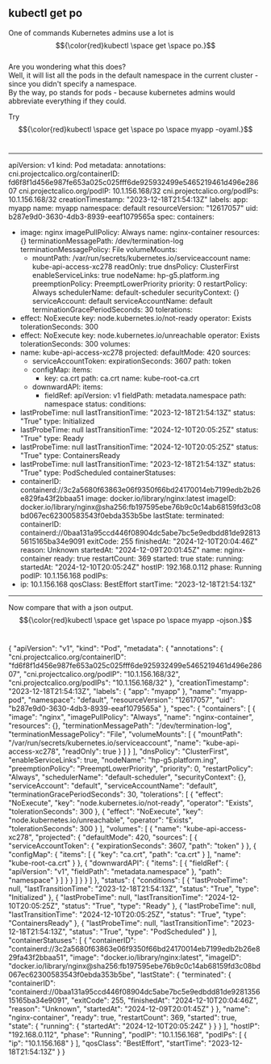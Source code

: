 ## kubectl get po<br />
One of commands Kubernetes admins use a lot is $${\color{red}kubectl \space get \space po.}$$<br />
Are you wondering what this does?<br />
Well, it will list all the pods in the default namespace in the current cluster - since you didn't specify a namespace.<br />
By the way, po stands for pods - because kubernetes admins would abbreviate everything if they could.<br />

Try $${\color{red}kubectl \space get \space po \space myapp -oyaml.}$$<br />

---
apiVersion: v1
kind: Pod
metadata:
  annotations:
    cni.projectcalico.org/containerID: fd6f8f1d456e987fe653a025c025fff6de925932499e5465219461d496e28607
    cni.projectcalico.org/podIP: 10.1.156.168/32
    cni.projectcalico.org/podIPs: 10.1.156.168/32
  creationTimestamp: "2023-12-18T21:54:13Z"
  labels:
    app: myapp
  name: myapp
  namespace: default
  resourceVersion: "12617057"
  uid: b287e9d0-3630-4db3-8939-eeaf1079565a
spec:
  containers:
  - image: nginx
    imagePullPolicy: Always
    name: nginx-container
    resources: {}
    terminationMessagePath: /dev/termination-log
    terminationMessagePolicy: File
    volumeMounts:
    - mountPath: /var/run/secrets/kubernetes.io/serviceaccount
      name: kube-api-access-xc278
      readOnly: true
  dnsPolicy: ClusterFirst
  enableServiceLinks: true
  nodeName: hp-g5.platform.ing
  preemptionPolicy: PreemptLowerPriority
  priority: 0
  restartPolicy: Always
  schedulerName: default-scheduler
  securityContext: {}
  serviceAccount: default
  serviceAccountName: default
  terminationGracePeriodSeconds: 30
  tolerations:
  - effect: NoExecute
    key: node.kubernetes.io/not-ready
    operator: Exists
    tolerationSeconds: 300
  - effect: NoExecute
    key: node.kubernetes.io/unreachable
    operator: Exists
    tolerationSeconds: 300
  volumes:
  - name: kube-api-access-xc278
    projected:
      defaultMode: 420
      sources:
      - serviceAccountToken:
          expirationSeconds: 3607
          path: token
      - configMap:
          items:
          - key: ca.crt
            path: ca.crt
          name: kube-root-ca.crt
      - downwardAPI:
          items:
          - fieldRef:
              apiVersion: v1
              fieldPath: metadata.namespace
            path: namespace
status:
  conditions:
  - lastProbeTime: null
    lastTransitionTime: "2023-12-18T21:54:13Z"
    status: "True"
    type: Initialized
  - lastProbeTime: null
    lastTransitionTime: "2024-12-10T20:05:25Z"
    status: "True"
    type: Ready
  - lastProbeTime: null
    lastTransitionTime: "2024-12-10T20:05:25Z"
    status: "True"
    type: ContainersReady
  - lastProbeTime: null
    lastTransitionTime: "2023-12-18T21:54:13Z"
    status: "True"
    type: PodScheduled
  containerStatuses:
  - containerID: containerd://3c2a5680f63863e06f9350f66bd24170014eb7199edb2b26e829fa43f2bbaa51
    image: docker.io/library/nginx:latest
    imageID: docker.io/library/nginx@sha256:fb197595ebe76b9c0c14ab68159fd3c08bd067ec62300583543f0ebda353b5be
    lastState:
      terminated:
        containerID: containerd://0baa131a95ccd446f08904dc5abe7bc5e9edbdd81de928135615165ba34e9091
        exitCode: 255
        finishedAt: "2024-12-10T20:04:46Z"
        reason: Unknown
        startedAt: "2024-12-09T20:01:45Z"
    name: nginx-container
    ready: true
    restartCount: 369
    started: true
    state:
      running:
        startedAt: "2024-12-10T20:05:24Z"
  hostIP: 192.168.0.112
  phase: Running
  podIP: 10.1.156.168
  podIPs:
  - ip: 10.1.156.168
  qosClass: BestEffort
  startTime: "2023-12-18T21:54:13Z"
---



Now compare that with a json output.
$${\color{red}kubectl \space get \space po \space myapp -ojson.}$$<br />


{
    "apiVersion": "v1",
    "kind": "Pod",
    "metadata": {
        "annotations": {
            "cni.projectcalico.org/containerID": "fd6f8f1d456e987fe653a025c025fff6de925932499e5465219461d496e28607",
            "cni.projectcalico.org/podIP": "10.1.156.168/32",
            "cni.projectcalico.org/podIPs": "10.1.156.168/32"
        },
        "creationTimestamp": "2023-12-18T21:54:13Z",
        "labels": {
            "app": "myapp"
        },
        "name": "myapp-pod",
        "namespace": "default",
        "resourceVersion": "12617057",
        "uid": "b287e9d0-3630-4db3-8939-eeaf1079565a"
    },
    "spec": {
        "containers": [
            {
                "image": "nginx",
                "imagePullPolicy": "Always",
                "name": "nginx-container",
                "resources": {},
                "terminationMessagePath": "/dev/termination-log",
                "terminationMessagePolicy": "File",
                "volumeMounts": [
                    {
                        "mountPath": "/var/run/secrets/kubernetes.io/serviceaccount",
                        "name": "kube-api-access-xc278",
                        "readOnly": true
                    }
                ]
            }
        ],
        "dnsPolicy": "ClusterFirst",
        "enableServiceLinks": true,
        "nodeName": "hp-g5.platform.ing",
        "preemptionPolicy": "PreemptLowerPriority",
        "priority": 0,
        "restartPolicy": "Always",
        "schedulerName": "default-scheduler",
        "securityContext": {},
        "serviceAccount": "default",
        "serviceAccountName": "default",
        "terminationGracePeriodSeconds": 30,
        "tolerations": [
            {
                "effect": "NoExecute",
                "key": "node.kubernetes.io/not-ready",
                "operator": "Exists",
                "tolerationSeconds": 300
            },
            {
                "effect": "NoExecute",
                "key": "node.kubernetes.io/unreachable",
                "operator": "Exists",
                "tolerationSeconds": 300
            }
        ],
        "volumes": [
            {
                "name": "kube-api-access-xc278",
                "projected": {
                    "defaultMode": 420,
                    "sources": [
                        {
                            "serviceAccountToken": {
                                "expirationSeconds": 3607,
                                "path": "token"
                            }
                        },
                        {
                            "configMap": {
                                "items": [
                                    {
                                        "key": "ca.crt",
                                        "path": "ca.crt"
                                    }
                                ],
                                "name": "kube-root-ca.crt"
                            }
                        },
                        {
                            "downwardAPI": {
                                "items": [
                                    {
                                        "fieldRef": {
                                            "apiVersion": "v1",
                                            "fieldPath": "metadata.namespace"
                                        },
                                        "path": "namespace"
                                    }
                                ]
                            }
                        }
                    ]
                }
            }
        ]
    },
    "status": {
        "conditions": [
            {
                "lastProbeTime": null,
                "lastTransitionTime": "2023-12-18T21:54:13Z",
                "status": "True",
                "type": "Initialized"
            },
            {
                "lastProbeTime": null,
                "lastTransitionTime": "2024-12-10T20:05:25Z",
                "status": "True",
                "type": "Ready"
            },
            {
                "lastProbeTime": null,
                "lastTransitionTime": "2024-12-10T20:05:25Z",
                "status": "True",
                "type": "ContainersReady"
            },
            {
                "lastProbeTime": null,
                "lastTransitionTime": "2023-12-18T21:54:13Z",
                "status": "True",
                "type": "PodScheduled"
            }
        ],
        "containerStatuses": [
            {
                "containerID": "containerd://3c2a5680f63863e06f9350f66bd24170014eb7199edb2b26e829fa43f2bbaa51",
                "image": "docker.io/library/nginx:latest",
                "imageID": "docker.io/library/nginx@sha256:fb197595ebe76b9c0c14ab68159fd3c08bd067ec62300583543f0ebda353b5be",
                "lastState": {
                    "terminated": {
                        "containerID": "containerd://0baa131a95ccd446f08904dc5abe7bc5e9edbdd81de928135615165ba34e9091",
                        "exitCode": 255,
                        "finishedAt": "2024-12-10T20:04:46Z",
                        "reason": "Unknown",
                        "startedAt": "2024-12-09T20:01:45Z"
                    }
                },
                "name": "nginx-container",
                "ready": true,
                "restartCount": 369,
                "started": true,
                "state": {
                    "running": {
                        "startedAt": "2024-12-10T20:05:24Z"
                    }
                }
            }
        ],
        "hostIP": "192.168.0.112",
        "phase": "Running",
        "podIP": "10.1.156.168",
        "podIPs": [
            {
                "ip": "10.1.156.168"
            }
        ],
        "qosClass": "BestEffort",
        "startTime": "2023-12-18T21:54:13Z"
    }
}
